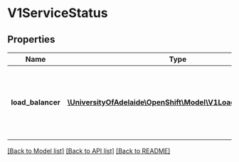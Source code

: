 # V1ServiceStatus

## Properties
Name | Type | Description | Notes
------------ | ------------- | ------------- | -------------
**load_balancer** | [**\UniversityOfAdelaide\OpenShift\Model\V1LoadBalancerStatus**](V1LoadBalancerStatus.md) | LoadBalancer contains the current status of the load-balancer, if one is present. | [optional] 

[[Back to Model list]](../README.md#documentation-for-models) [[Back to API list]](../README.md#documentation-for-api-endpoints) [[Back to README]](../README.md)


